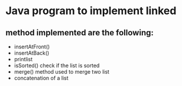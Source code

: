 # Java program to implement linked

## method implemented are the following:

- insertAtFront()
- insertAtBack()
- printlist
- isSorted() check if the list is sorted
- merge() method used to merge two list
- concatenation of a list
